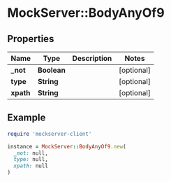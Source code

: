 # MockServer::BodyAnyOf9

## Properties

| Name | Type | Description | Notes |
| ---- | ---- | ----------- | ----- |
| **_not** | **Boolean** |  | [optional] |
| **type** | **String** |  | [optional] |
| **xpath** | **String** |  | [optional] |

## Example

```ruby
require 'mockserver-client'

instance = MockServer::BodyAnyOf9.new(
  _not: null,
  type: null,
  xpath: null
)
```


